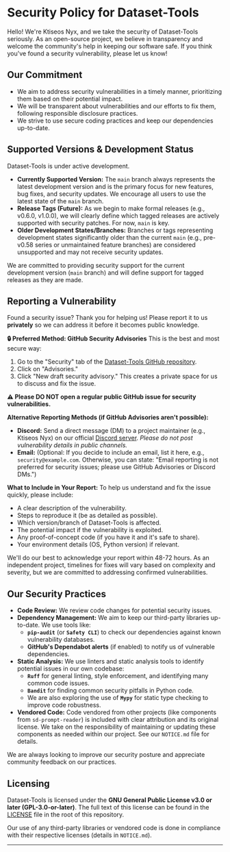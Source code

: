 # Security Policy for Dataset-Tools

Hello! We're Ktiseos Nyx, and we take the security of Dataset-Tools seriously. As an open-source project, we believe in transparency and welcome the community's help in keeping our software safe. If you think you've found a security vulnerability, please let us know!

## Our Commitment

* We aim to address security vulnerabilities in a timely manner, prioritizing them based on their potential impact.
* We will be transparent about vulnerabilities and our efforts to fix them, following responsible disclosure practices.
* We strive to use secure coding practices and keep our dependencies up-to-date.

## Supported Versions & Development Status

Dataset-Tools is under active development.

* **Currently Supported Version:** The `main` branch always represents the latest development version and is the primary focus for new features, bug fixes, and security updates. We encourage all users to use the latest state of the `main` branch.
* **Release Tags (Future):** As we begin to make formal releases (e.g., v0.6.0, v1.0.0), we will clearly define which tagged releases are actively supported with security patches. For now, `main` is key.
* **Older Development States/Branches:** Branches or tags representing development states significantly older than the current `main` (e.g., pre-v0.58 series or unmaintained feature branches) are considered unsupported and may not receive security updates.

We are committed to providing security support for the current development version (`main` branch) and will define support for tagged releases as they are made.

## Reporting a Vulnerability

Found a security issue? Thank you for helping us! Please report it to us **privately** so we can address it before it becomes public knowledge.

**🔒 Preferred Method: GitHub Security Advisories**
This is the best and most secure way:

1. Go to the "Security" tab of the [Dataset-Tools GitHub repository](https://github.com/Ktiseos-Nyx/Dataset-Tools).
2. Click on "Advisories."
3. Click "New draft security advisory."
This creates a private space for us to discuss and fix the issue.

**⚠️ Please DO NOT open a regular public GitHub issue for security vulnerabilities.**

**Alternative Reporting Methods (if GitHub Advisories aren't possible):**

* **Discord:** Send a direct message (DM) to a project maintainer (e.g., Ktiseos Nyx) on our official [Discord server](https://discord.gg/HhBSvM9gBY). *Please do not post vulnerability details in public channels.*
* **Email:** (Optional: If you decide to include an email, list it here, e.g., `security@example.com`. Otherwise, you can state: "Email reporting is not preferred for security issues; please use GitHub Advisories or Discord DMs.")

**What to Include in Your Report:**
To help us understand and fix the issue quickly, please include:

* A clear description of the vulnerability.
* Steps to reproduce it (be as detailed as possible).
* Which version/branch of Dataset-Tools is affected.
* The potential impact if the vulnerability is exploited.
* Any proof-of-concept code (if you have it and it's safe to share).
* Your environment details (OS, Python version) if relevant.

We'll do our best to acknowledge your report within 48-72 hours. As an independent project, timelines for fixes will vary based on complexity and severity, but we are committed to addressing confirmed vulnerabilities.

## Our Security Practices

* **Code Review:** We review code changes for potential security issues.
* **Dependency Management:** We aim to keep our third-party libraries up-to-date. We use tools like:
  * **`pip-audit`** (or **`Safety CLI`**) to check our dependencies against known vulnerability databases.
  * **GitHub's Dependabot alerts** (if enabled) to notify us of vulnerable dependencies.
* **Static Analysis:** We use linters and static analysis tools to identify potential issues in our own codebase:
  * **`Ruff`** for general linting, style enforcement, and identifying many common code issues.
  * **`Bandit`** for finding common security pitfalls in Python code.
  * We are also exploring the use of **`Mypy`** for static type checking to improve code robustness.
* **Vendored Code:** Code vendored from other projects (like components from `sd-prompt-reader`) is included with clear attribution and its original license. We take on the responsibility of maintaining or updating these components as needed within our project. See our `NOTICE.md` file for details.

We are always looking to improve our security posture and appreciate community feedback on our practices.

## Licensing

Dataset-Tools is licensed under the **GNU General Public License v3.0 or later (GPL-3.0-or-later)**. The full text of this license can be found in the [LICENSE](LICENSE) file in the root of this repository.

Our use of any third-party libraries or vendored code is done in compliance with their respective licenses (details in `NOTICE.md`).

---
